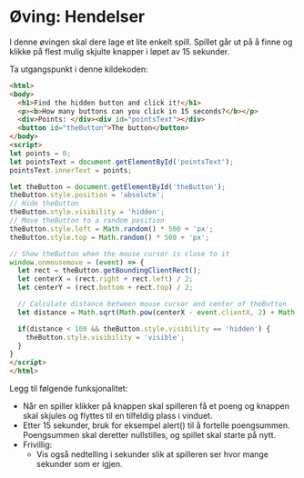# Øving: Hendelser
I denne øvingen skal dere lage et lite enkelt spill. Spillet går ut på å finne og klikke på flest mulig skjulte knapper i løpet av 15 sekunder.

Ta utgangspunkt i denne kildekoden:
```html
<html>
<body>
  <h1>Find the hidden button and click it!</h1>
  <p><b>How many buttons can you click in 15 seconds?</b></p>
  <div>Points: </div><div id="pointsText"></div>
  <button id="theButton">The button</button>
</body>
<script>
let points = 0;
let pointsText = document.getElementById('pointsText');
pointsText.innerText = points;

let theButton = document.getElementById('theButton');
theButton.style.position = 'absolute';
// Hide theButton
theButton.style.visibility = 'hidden';
// Move theButton to a random position
theButton.style.left = Math.random() * 500 + 'px';
theButton.style.top = Math.random() * 500 + 'px';

// Show theButton when the mouse cursor is close to it
window.onmousemove = (event) => {
  let rect = theButton.getBoundingClientRect();
  let centerX = (rect.right + rect.left) / 2;
  let centerY = (rect.bottom + rect.top) / 2;

  // Calculate distance between mouse cursor and center of theButton
  let distance = Math.sqrt(Math.pow(centerX - event.clientX, 2) + Math.pow(centerY - event.clientY, 2));

  if(distance < 100 && theButton.style.visibility == 'hidden') {
    theButton.style.visibility = 'visible';
  }
}
</script>
</html>
```
Legg til følgende funksjonalitet:

* Når en spiller klikker på knappen skal spilleren få et poeng og knappen skal skjules og flyttes til en tilfeldig plass i vinduet.
* Etter 15 sekunder, bruk for eksempel alert() til å fortelle poengsummen. Poengsummen skal deretter nullstilles, og spillet skal starte på nytt.
* Frivillig:
    * Vis også nedtelling i sekunder slik at spilleren ser hvor mange sekunder som er igjen.
